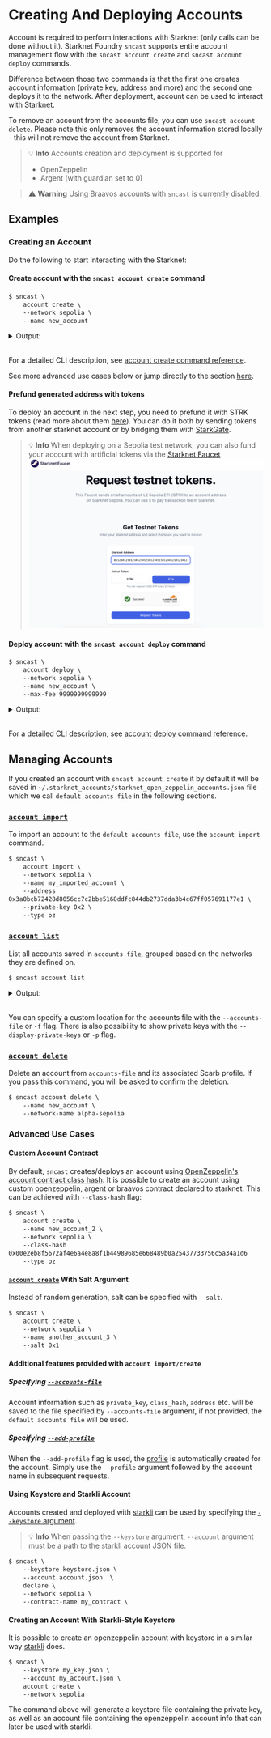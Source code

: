 # Creating And Deploying Accounts

Account is required to perform interactions with Starknet (only calls can be done without it). Starknet Foundry `sncast`
supports
entire account management flow with the `sncast account create` and `sncast account deploy` commands.

Difference between those two commands is that the first one creates account information (private key, address and more)
and the second one deploys it to the network. After deployment, account can be used to interact with Starknet.

To remove an account from the accounts file, you can use  `sncast account delete`. Please note this only removes the
account information stored locally - this will not remove the account from Starknet.

> 💡 **Info**
> Accounts creation and deployment is supported for
>  - OpenZeppelin
>  - Argent (with guardian set to 0)
<!-- >  - Braavos -->

<!-- TODO(#3118): Remove this warning and uncomment braavos from possible account variants -->
> ⚠️ **Warning**
> Using Braavos accounts with `sncast` is currently disabled.

## Examples

### Creating an Account

Do the following to start interacting with the Starknet:

#### Create account with the `sncast account create` command

```shell
$ sncast \
    account create \
    --network sepolia \
    --name new_account
```

<details>
<summary>Output:</summary>

```shell
command: account create
add_profile: --add-profile flag was not set. No profile added to snfoundry.toml
address: [..]
max_fee: [..]
message: Account successfully created. Prefund generated address with at least <max_fee> STRK tokens. It is good to send more in the case of higher demand.

To see account creation details, visit:
account: https://sepolia.starkscan.co/contract/[..]
```

</details>
<br>

For a detailed CLI description, see [account create command reference](../appendix/sncast/account/create.md).

See more advanced use cases below or jump directly to the section [here](#advanced-use-cases).

#### Prefund generated address with tokens

To deploy an account in the next step, you need to prefund it with STRK tokens (read more about them [here](https://docs.starknet.io/architecture-and-concepts/economics-of-starknet/)).
You can do it both by sending tokens from another starknet account or by bridging them
with [StarkGate](https://starkgate.starknet.io/).

> 💡 **Info**
> When deploying on a Sepolia test network, you can also fund your account with artificial tokens via
> the [Starknet Faucet](https://starknet-faucet.vercel.app)
> ![image](images/starknet-faucet-sepolia.png)

#### Deploy account with the `sncast account deploy` command

<!-- TODO(#2736) -->
<!-- { "ignored": true } -->
```shell
$ sncast \
    account deploy \
    --network sepolia \
	--name new_account \
	--max-fee 9999999999999
```

<details>
<summary>Output:</summary>

```shell
command: account deploy
transaction_hash: [..]

To see invocation details, visit:
transaction: https://sepolia.starkscan.co/tx/[..]
```

</details>
<br>

For a detailed CLI description, see [account deploy command reference](../appendix/sncast/account/deploy.md).

## Managing Accounts

If you created an account with `sncast account create` it by default it will be saved in
`~/.starknet_accounts/starknet_open_zeppelin_accounts.json` file which we call `default accounts file` in the following
sections.

### [`account import`](../appendix/sncast/account/import.md)

To import an account to the `default accounts file`, use the `account import` command.

```shell
$ sncast \
    account import \
	--network sepolia \
    --name my_imported_account \
    --address 0x3a0bcb72428d8056cc7c2bbe5168ddfc844db2737dda3b4c67ff057691177e1 \
    --private-key 0x2 \
    --type oz
```

### [`account list`](../appendix/sncast/account/list.md)

List all accounts saved in `accounts file`, grouped based on the networks they are defined on.

<!-- TODO(#2736) -->
<!-- { "ignored_output": true } -->
```shell
$ sncast account list
```

<details>
<summary>Output:</summary>

```shell
Available accounts (at [..]):
- new_account:
  network: alpha-sepolia
  public key: [..]
  address: [..]
  salt: [..]
  class hash: [..]
  deployed: false
  legacy: false
  type: OpenZeppelin

- my_account:
  network: alpha-sepolia
  public key: 0x48234b9bc6c1e749f4b908d310d8c53dae6564110b05ccf79016dca8ce7dfac
  address: 0x6f4621e7ad43707b3f69f9df49425c3d94fdc5ab2e444bfa0e7e4edeff7992d
  deployed: true
  type: OpenZeppelin
```

</details>
<br>

You can specify a custom location for the accounts file with the `--accounts-file` or `-f` flag.
There is also possibility to show private keys with the `--display-private-keys` or `-p` flag.

### [`account delete`](../appendix/sncast/account/delete.md)

Delete an account from `accounts-file` and its associated Scarb profile. If you pass this command, you will be asked to
confirm the deletion.

```shell
$ sncast account delete \
    --name new_account \
    --network-name alpha-sepolia
```

### Advanced Use Cases

#### Custom Account Contract

By default, `sncast` creates/deploys an account
using [OpenZeppelin's account contract class hash](https://starkscan.co/class/0x00e2eb8f5672af4e6a4e8a8f1b44989685e668489b0a25437733756c5a34a1d6).
It is possible to create an account using custom openzeppelin, argent or braavos contract declared to starknet. This can
be achieved
with `--class-hash` flag:

```shell
$ sncast \
    account create \
    --name new_account_2 \
    --network sepolia \
    --class-hash 0x00e2eb8f5672af4e6a4e8a8f1b44989685e668489b0a25437733756c5a34a1d6
    --type oz
```

#### [`account create`](../appendix/sncast/account/create.md) With Salt Argument

Instead of random generation, salt can be specified with `--salt`.

```shell
$ sncast \
    account create \
    --network sepolia \
    --name another_account_3 \
    --salt 0x1
```

#### Additional features provided with `account import/create`

##### Specifying [`--accounts-file`](../appendix/sncast/account/create.md#create)

Account information such as `private_key`, `class_hash`, `address` etc. will be saved to the file specified by
`--accounts-file` argument,
if not provided, the `default accounts file` will be used.

##### Specifying [`--add-profile`](../appendix/sncast/account/create.md#--add-profile-name)

When the `--add-profile` flag is used, the [profile](../projects/configuration.md#defining-profiles-in-snfoundrytoml)
is automatically created for the account.
Simply use the `--profile` argument followed by the account name in subsequent requests.

#### Using Keystore and Starkli Account

Accounts created and deployed with [starkli](https://book.starkli.rs/accounts#accounts) can be used by specifying the [
`--keystore` argument](../appendix/sncast/common.md#--keystore--k-path_to_keystore_file).

> 💡 **Info**
> When passing the `--keystore` argument, `--account` argument must be a path to the starkli account JSON file.

<!-- Snippets is ignored, because typing password for keystore uses interactive mode -->
<!-- { "ignored": true } -->
```shell
$ sncast \
    --keystore keystore.json \
    --account account.json  \
    declare \
	--network sepolia \
    --contract-name my_contract \
```

#### Creating an Account With Starkli-Style Keystore

It is possible to create an openzeppelin account with keystore in a similar
way [starkli](https://book.starkli.rs/accounts#accounts) does.

<!-- Snippets is ignored, because typing password for keystore uses interactive mode -->
<!-- { "ignored": true } -->
```shell
$ sncast \
    --keystore my_key.json \
    --account my_account.json \
    account create \
    --network sepolia
```

The command above will generate a keystore file containing the private key, as well as an account file containing the
openzeppelin account info that can later be used with starkli.
